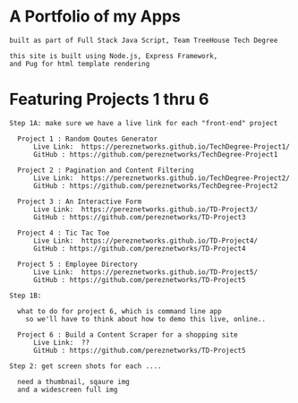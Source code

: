 # A Portfolio of my Apps

    built as part of Full Stack Java Script, Team TreeHouse Tech Degree  

    this site is built using Node.js, Express Framework,
    and Pug for html template rendering 


# Featuring Projects 1 thru 6

    Step 1A: make sure we have a live link for each "front-end" project

      Project 1 : Random Qoutes Generator
          Live Link:  https://pereznetworks.github.io/TechDegree-Project1/
          GitHub : https://github.com/pereznetworks/TechDegree-Project1

      Project 2 : Pagination and Content Filtering
          Live Link:  https://pereznetworks.github.io/TechDegree-Project2/
          GitHub : https://github.com/pereznetworks/TechDegree-Project2

      Project 3 : An Interactive Form
          Live Link:  https://pereznetworks.github.io/TD-Project3/
          GitHub : https://github.com/pereznetworks/TD-Project3

      Project 4 : Tic Tac Toe
          Live Link:  https://pereznetworks.github.io/TD-Project4/
          GitHub : https://github.com/pereznetworks/TD-Project4

      Project 5 : Employee Directory
          Live Link:  https://pereznetworks.github.io/TD-Project5/
          GitHub : https://github.com/pereznetworks/TD-Project5

    Step 1B:

      what to do for project 6, which is command line app
        so we'll have to think about how to demo this live, online..

      Project 6 : Build a Content Scraper for a shopping site
          Live Link:  ??
          GitHub : https://github.com/pereznetworks/TD-Project5

    Step 2: get screen shots for each ....

      need a thumbnail, sqaure img
      and a widescreen full img
